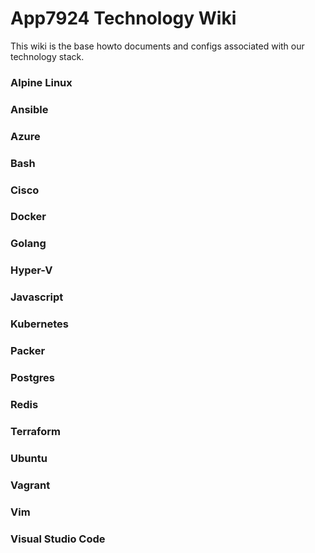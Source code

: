 # App7924 Technology Wiki

This wiki is the base howto documents and configs associated with our technology stack.  

### Alpine Linux        
### Ansible
### Azure
### Bash
### Cisco
### Docker
### Golang
### Hyper-V
### Javascript
### Kubernetes
### Packer
### Postgres
### Redis
### Terraform
### Ubuntu
### Vagrant
### Vim
### Visual Studio Code